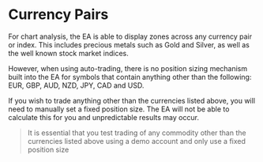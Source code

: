 # Currency Pairs

For chart analysis, the EA is able to display zones across any currency pair or index. This includes precious metals such as Gold and Silver, as well as the well known stock market indices.

However, when using auto-trading, there is no position sizing mechanism built into the EA for symbols that contain anything other than the following: EUR, GBP, AUD, NZD, JPY, CAD and USD.

If you wish to trade anything other than the currencies listed above, you will need to manually set a fixed position size. The EA will not be able to calculate this for you and unpredictable results may occur.

> It is essential that you test trading of any commodity other than the currencies listed above using a demo account and only use a fixed position size



